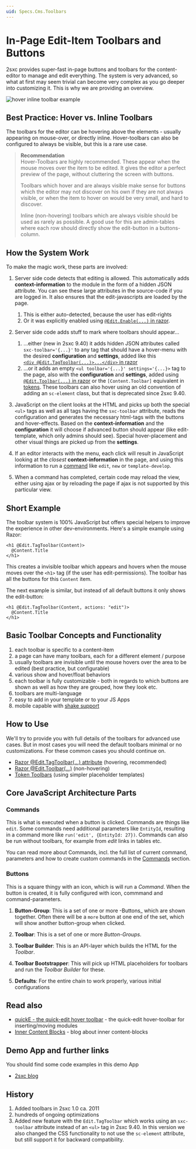 ```yaml
---
uid: Specs.Cms.Toolbars
---
```

# In-Page Edit-Item Toolbars and Buttons

2sxc provides super-fast in-page buttons and toolbars for the content-editor to manage and edit everything. The system is very advanced, so what at first may seem trivial can become very complex as you go deeper into customizing it. This is why we are providing an overview.

![hover inline toolbar example](/assets/concepts/inpage-toolbar/example-hover-toolbar.png)


## Best Practice: Hover vs. Inline Toolbars

The toolbars for the editor can be hovering above the elements - usually appearing on mouse-over, or directly inline. Hover-toolbars can also be configured to always be visible, but this is a rare use case.

> **Recommendation**  
> Hover-Toolbars are highly recommended. These appear when the mouse moves over the item to be edited. It gives the editor a perfect preview of the page, without cluttering the screen with buttons.
>
> Toolbars which hover and are always visible make sense for buttons which the editor may not discover on his own if they are not always visible, or when the item to hover on would be very small, and hard to discover.
>
> Inline (non-hovering) toolbars which are always visible should be used as rarely as possible. A good use for this are admin-tables where each row should directly show the edit-button in a buttons-column.

## How the System Work

To make the magic work, these parts are involved:

1. Server side code detects that editing is allowed. This automatically adds **context-information** to the module in the form of a hidden JSON attribute. You can see these large attributes in the source-code if you are logged in. It also ensures that the edit-javascripts are loaded by the page.
    1. This is either auto-detected, because the user has edit-rights
    2. Or it was explicitly enabled using [`@Edit.Enable(...)` in razor](xref:NetCode.Razor.Edit.Enable).

2. Server side code adds stuff to mark where toolbars should appear...
    1. ...either (new in 2sxc 9.40) it adds hidden JSON attributes called `sxc-toolbar='{...}'` to any tag that should have a hover-menu with the desired **configuration** and **settings**, added like this  
    [`<div @Edit.TagToolbar(...)>...</div>` in razor](xref:NetCode.Razor.Edit.Toolbar)
    1. ...or it adds an empty `<ul toolbar='{...}' settings='{...}>` tag to the page, also with the **configuration** and **settings**, added using [`@Edit.Toolbar(...)` in razor](xref:NetCode.Razor.Edit.Toolbar) or the `[Content.Toolbar]` equivalent in [tokens](http://2sxc.org/en/Learn/Token-Templates-and-Views). These toolbars can also hover using an old convention of adding an `sc-element` class, but that is deprecated since 2sxc 9.40.

3. JavaScript on the client looks at the HTML and picks up both the special `<ul>` tags as well as all tags having the `sxc-toolbar` attribute, reads the configuration and generates the necessary html-tags with the buttons and hover-effects. Based on the **context-information** and the **configuration** it will choose if advanced button should appear (like edit-template, which only admins should see). Special hover-placement and other visual things are picked up from the **settings**.

4. If an editor interacts with the menu, each click will result in JavaScript looking at the _closest_ **context-information** in the page, and using this information to run a [command](xref:Specs.Js.Commands) like `edit`, `new` or `template-develop`.

5. When a command has completed, certain code may reload the view, either using ajax or by reloading the page if ajax is not supported by this particular view.


## Short Example
The toolbar system is 100% JavaScript but offers special helpers to improve the experience in other dev-environments. Here's a simple example using Razor:

```Razor
<h1 @Edit.TagToolbar(Content)>
  @Content.Title
</h1>
```

This creates a invisible toolbar which appears and hovers when the mouse moves over the `<h1>` tag (if the user has edit-permissions). The toolbar has all the buttons for this `Content` item.

The next example is similar, but instead of all default buttons it only shows the edit-button:

```Razor
<h1 @Edit.TagToolbar(Content, actions: "edit")>
  @Content.Title
</h1>
```

## Basic Toolbar Concepts and Functionality
1. each toolbar is specific to a content-item
2. a page can have many toolbars, each for a different element / purpose
3. usually toolbars are invisible until the mouse hovers over the area to be edited (best practice, but configurable)
4. various show and hover/float behaviors
5. each toolbar is fully customizable - both in regards to which buttons are shown as well as how they are grouped, how they look etc.
6. toolbars are multi-language
7. easy to add in your template or to your JS Apps
8. mobile capable with [shake support](http://2sxc.org/en/blog/post/introducing-shake-mobile-content-editing-just-turned-sexy)


## How to Use
We'll try to provide you with full details of the toolbars for advanced use cases. But in most cases you will need the default toolbars minimal or no customizations. For these common cases you should continue on.

* [Razor @Edit.TagToolbar(...) attribute](xref:NetCode.Razor.Edit.Toolbar) (hovering, recommended)
* [Razor @Edit.Toolbar(...)](xref:NetCode.Razor.Edit.Toolbar) (non-hovering)
* [Token Toolbars](http://2sxc.org/en/Learn/Token-Templates-and-Views) (using simpler placeholder templates)


## Core JavaScript Architecture Parts

### Commands
This is what is executed when a button is clicked. Commands are things like `edit`. Some commands need additional parameters like `EntityId`, resulting in a command more like `run('edit', {EntityId: 27})`.  Commands can also be run without toolbars, for example from _edit_ links in tables etc.

You can read more about Commands, incl. the full list of current command, parameters and how to create custom commands in the [Commands](xref:Specs.Js.Commands) section.


### Buttons
This is a square thingy with an icon, which is will run a _Command_. When the button is created, it is fully configured with icon, commmand and command-parameters.

1. **Button-Group**: This is a set of one or more -Buttons_ which are shown together. Often there will be a `more` button at one end of the set, which will show another button-group when clicked.

1. **Toolbar**: This is a set of one or more _Button-Groups_.

1. **Toolbar Builder**: This is an API-layer which builds the HTML for the _Toolbar_.

1. **Toolbar Bootstrapper**: This will pick up HTML placeholders for toolbars and run the _Toolbar Builder_ for these.

1. **Defaults**: For the entire chain to work properly, various initial configurations


## Read also
* [quickE - the quick-edit hover toolbar](xref:Specs.Cms.QuickE) - the quick-edit hover-toolbar for inserting/moving modules
* [Inner Content Blocks](http://2sxc.org/en/blog/post/designing-articles-with-inner-content-blocks-new-in-8-4-like-modules-inside-modules) - blog about inner content-blocks


## Demo App and further links
You should find some code examples in this demo App
* [2sxc blog](xref:App.Blog)


## History
1. Added toolbars in 2sxc 1.0 ca. 2011
1. hundreds of ongoing optimizations
1. Added new feature with the `Edit.TagToolbar` which works using an `sxc-toolbar` attribute instead of an `<ul>` tag in 2sxc 9.40. In this version we also changed the CSS functionality to not use the `sc-element` attribute, but still support it for backward compatibility.
